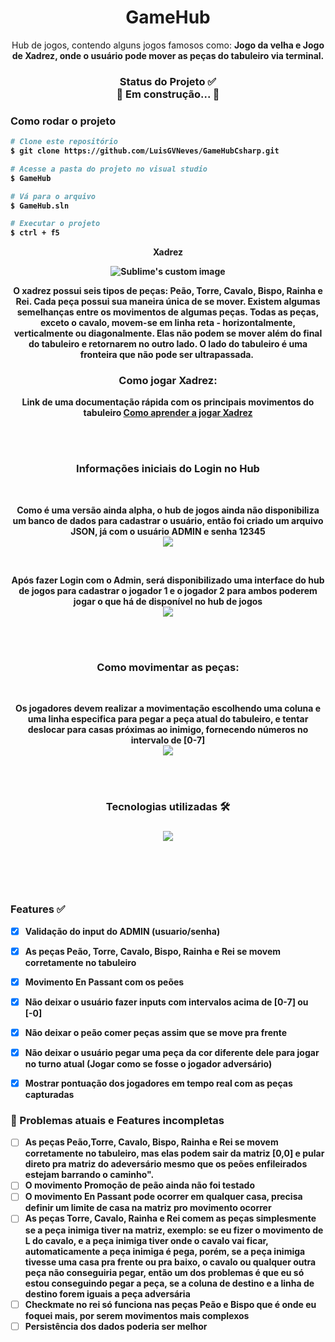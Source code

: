 <h1 align="center"> 
  GameHub
</h1>



<p align="center">
  Hub de jogos, contendo alguns jogos famosos como: <b>Jogo da velha<b> e <b>Jogo de Xadrez<b>, onde o usuário pode mover as peças do tabuleiro via terminal.
</p>


<h3 align="center"> 
  Status do Projeto ✅ <br>
	🚧 Em construção...  🚧
</h3>


### Como rodar o projeto
```bash
# Clone este repositório
$ git clone https://github.com/LuisGVNeves/GameHubCsharp.git

# Acesse a pasta do projeto no visual studio
$ GameHub

# Vá para o arquivo
$ GameHub.sln

# Executar o projeto
$ ctrl + f5
```




<p align="center">
  <b>Xadrez</b>
</p>

<p align="center">
  <img src="https://user-images.githubusercontent.com/99727468/214076666-1120bc22-8df6-424b-9525-aa7d790e3767.png" alt="Sublime's custom image"/>
</p>

<p align="center">
  O xadrez possui seis tipos de peças: Peão, Torre, Cavalo, Bispo, Rainha e Rei. Cada peça possui sua maneira única de se mover. Existem algumas semelhanças entre os movimentos de algumas peças. Todas as peças, exceto o cavalo, movem-se em linha reta - horizontalmente, verticalmente ou diagonalmente. Elas não podem se mover além do final do tabuleiro e retornarem no outro lado. O lado do tabuleiro é uma fronteira que não pode ser ultrapassada. 
</p>


<h3 align="center"> 
  Como jogar Xadrez:
</h3>


<p align="center">
  Link de uma documentação rápida com os principais movimentos do tabuleiro
  
  <a href="https://docs.kde.org/trunk5/pt_BR/knights/knights/piece-movement.html#:~:text=bispo%20da%20rainha.-,Torre,se%20encontra%20a%20pe%C3%A7a%20advers%C3%A1ria.">
  Como aprender a jogar Xadrez
  </a>
  
</p>





</br></br>

<h3 align="center"> 
  Informações iniciais do Login no Hub 
</h3>

</br>

<p align="center">
  Como é uma versão ainda alpha, o hub de jogos ainda não disponibiliza um banco de dados para cadastrar o usuário, então foi criado um arquivo JSON, já com o usuário ADMIN e senha 12345
  
  </br>
  <img src="https://user-images.githubusercontent.com/99727468/214079189-7e562f27-c2b3-4ae2-9add-0a1945fc36a8.png"/>
  
</p>

</br>

<p align="center">
  Após fazer Login com o Admin, será disponibilizado uma interface do hub de jogos para cadastrar o jogador 1 e o jogador 2 para ambos poderem jogar o que há de disponível no hub de jogos
  
  </br>
  <img src="https://user-images.githubusercontent.com/99727468/214080587-ff12e2b2-bcba-47bb-baaa-6cb3457f84c9.png"/>
  
</p>

</br></br>



<h3 align="center"> 
  Como movimentar as peças:
</h3>


</br>


<p align="center">
   Os jogadores devem realizar a movimentação escolhendo uma coluna e uma linha especifica para pegar a peça atual do tabuleiro, e tentar deslocar para casas próximas ao inimigo, fornecendo números no intervalo de [0-7]
  
  </br>
  <img src="https://user-images.githubusercontent.com/99727468/214081285-87fda56b-f1d8-4910-bf3d-f60deb558bb9.png"/>
  
</p>


</br></br>


<h3 align="center">
    Tecnologias utilizadas 🛠 <br>
<h3/>

<p align="center">
  <img src="https://user-images.githubusercontent.com/99727468/214086465-ea2c08c1-1ec9-409e-9a92-b316caa23549.png"/>
</p>


</br></br></br>

### Features ✅

- [x] Validação do input do ADMIN (usuario/senha)
- [x] As peças Peão, Torre, Cavalo, Bispo, Rainha e Rei se movem corretamente no tabuleiro
- [x] Movimento En Passant com os peões
- [x] Não deixar o usuário fazer inputs com intervalos acima de [0-7] ou [-0]
- [x] Não deixar o peão comer peças assim que se move pra frente
- [x] Não deixar o usuário pegar uma peça da cor diferente dele para jogar no turno atual (Jogar como se fosse o jogador adversário)
- [x] Mostrar pontuação dos jogadores em tempo real com as peças capturadas



### 🔴 Problemas atuais e Features incompletas
- [ ] As peças Peão,Torre, Cavalo, Bispo, Rainha e Rei se movem corretamente no tabuleiro, mas elas podem sair da matriz [0,0] e pular direto pra matriz do adeversário mesmo que os peões enfileirados estejam barrando o caminho".
- [ ] O movimento Promoção de peão ainda não foi testado
- [ ] O movimento En Passant pode ocorrer em qualquer casa, precisa definir um limite de casa na matriz pro movimento ocorrer
- [ ] As peças Torre, Cavalo, Rainha e Rei comem as peças simplesmente se a peça inimiga tiver na matriz, exemplo: se eu fizer o movimento de L do cavalo, e a peça inimiga tiver onde o cavalo vai ficar, automaticamente a peça inimiga é pega, porém, se a peça inimiga tivesse uma casa pra frente ou pra baixo, o cavalo ou qualquer outra peça não conseguiria pegar, então um dos problemas é que eu só estou conseguindo pegar a peça, se a coluna de destino e a linha de destino forem iguais a peça adversária
- [ ] Checkmate no rei só funciona nas peças Peão e Bispo que é onde eu foquei mais, por serem movimentos mais complexos
- [ ] Persistência dos dados poderia ser melhor
